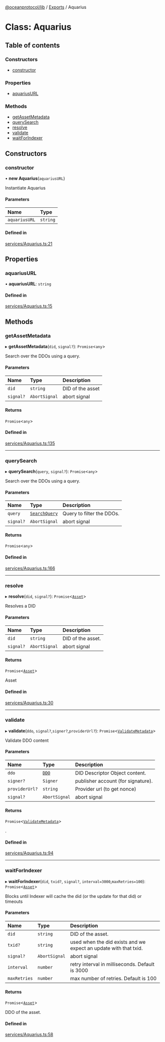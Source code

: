 [@oceanprotocol/lib](../README.md) / [Exports](../modules.md) / Aquarius

# Class: Aquarius

## Table of contents

### Constructors

- [constructor](Aquarius.md#constructor)

### Properties

- [aquariusURL](Aquarius.md#aquariusurl)

### Methods

- [getAssetMetadata](Aquarius.md#getassetmetadata)
- [querySearch](Aquarius.md#querysearch)
- [resolve](Aquarius.md#resolve)
- [validate](Aquarius.md#validate)
- [waitForIndexer](Aquarius.md#waitForIndexer)

## Constructors

### constructor

• **new Aquarius**(`aquariusURL`)

Instantiate Aquarius

#### Parameters

| Name | Type |
| :------ | :------ |
| `aquariusURL` | `string` |

#### Defined in

[services/Aquarius.ts:21](https://github.com/oceanprotocol/ocean.js/blob/c99bc5c6/src/services/Aquarius.ts#L21)

## Properties

### aquariusURL

• **aquariusURL**: `string`

#### Defined in

[services/Aquarius.ts:15](https://github.com/oceanprotocol/ocean.js/blob/c99bc5c6/src/services/Aquarius.ts#L15)

## Methods

### getAssetMetadata

▸ **getAssetMetadata**(`did`, `signal?`): `Promise`<`any`\>

Search over the DDOs using a query.

#### Parameters

| Name | Type | Description |
| :------ | :------ | :------ |
| `did` | `string` | DID of the asset |
| `signal?` | `AbortSignal` | abort signal |

#### Returns

`Promise`<`any`\>

#### Defined in

[services/Aquarius.ts:135](https://github.com/oceanprotocol/ocean.js/blob/c99bc5c6/src/services/Aquarius.ts#L135)

___

### querySearch

▸ **querySearch**(`query`, `signal?`): `Promise`<`any`\>

Search over the DDOs using a query.

#### Parameters

| Name | Type | Description |
| :------ | :------ | :------ |
| `query` | [`SearchQuery`](../interfaces/SearchQuery.md) | Query to filter the DDOs. |
| `signal?` | `AbortSignal` | abort signal |

#### Returns

`Promise`<`any`\>

#### Defined in

[services/Aquarius.ts:166](https://github.com/oceanprotocol/ocean.js/blob/c99bc5c6/src/services/Aquarius.ts#L166)

___

### resolve

▸ **resolve**(`did`, `signal?`): `Promise`<[`Asset`](../interfaces/Asset.md)\>

Resolves a DID

#### Parameters

| Name | Type | Description |
| :------ | :------ | :------ |
| `did` | `string` | DID of the asset. |
| `signal?` | `AbortSignal` | abort signal |

#### Returns

`Promise`<[`Asset`](../interfaces/Asset.md)\>

Asset

#### Defined in

[services/Aquarius.ts:30](https://github.com/oceanprotocol/ocean.js/blob/c99bc5c6/src/services/Aquarius.ts#L30)

___

### validate

▸ **validate**(`ddo`, `signal?`,`signer?`,`providerUrl?`): `Promise`<[`ValidateMetadata`](../interfaces/ValidateMetadata.md)\>

Validate DDO content

#### Parameters

| Name | Type | Description |
| :------ | :------ | :------ |
| `ddo` | [`DDO`](../interfaces/DDO.md) | DID Descriptor Object content. |
| `signer?` | `Signer` | publisher account (for signature). |
| `providerUrl?` | `string` | Provider url (to get nonce) |
| `signal?` | `AbortSignal` | abort signal |

#### Returns

`Promise`<[`ValidateMetadata`](../interfaces/ValidateMetadata.md)\>

.

#### Defined in

[services/Aquarius.ts:94](https://github.com/oceanprotocol/ocean.js/blob/c99bc5c6/src/services/Aquarius.ts#L94)

___

### waitForIndexer

▸ **waitForIndexer**(`did`, `txid?`, `signal?`, `interval=3000`,`maxRetries=100`): `Promise`<[`Asset`](../interfaces/Asset.md)\>

Blocks until Indexer will cache the did (or the update for that did) or timeouts

#### Parameters

| Name | Type | Description |
| :------ | :------ | :------ |
| `did` | `string` | DID of the asset. |
| `txid?` | `string` | used when the did exists and we expect an update with that txid. |
| `signal?` | `AbortSignal` | abort signal |
| `interval` | `number` | retry interval in milliseconds. Default is 3000 |
| `maxRetries` | `number` | max number of retries. Default is 100 |

#### Returns

`Promise`<[`Asset`](../interfaces/Asset.md)\>

DDO of the asset.

#### Defined in

[services/Aquarius.ts:58](https://github.com/oceanprotocol/ocean.js/blob/c99bc5c6/src/services/Aquarius.ts#L58)
